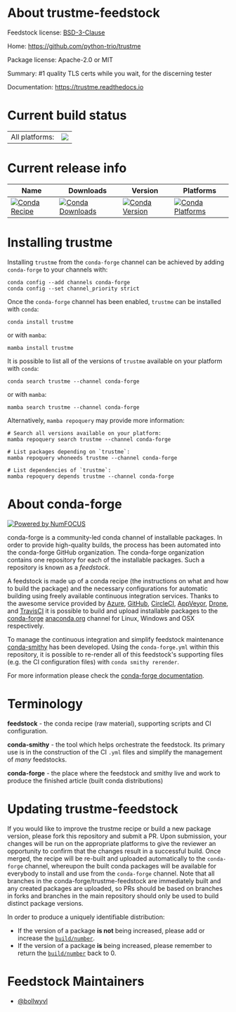 About trustme-feedstock
=======================

Feedstock license: [BSD-3-Clause](https://github.com/conda-forge/trustme-feedstock/blob/main/LICENSE.txt)

Home: https://github.com/python-trio/trustme

Package license: Apache-2.0 or MIT

Summary: #1 quality TLS certs while you wait, for the discerning tester

Documentation: https://trustme.readthedocs.io

Current build status
====================


<table><tr><td>All platforms:</td>
    <td>
      <a href="https://dev.azure.com/conda-forge/feedstock-builds/_build/latest?definitionId=11111&branchName=main">
        <img src="https://dev.azure.com/conda-forge/feedstock-builds/_apis/build/status/trustme-feedstock?branchName=main">
      </a>
    </td>
  </tr>
</table>

Current release info
====================

| Name | Downloads | Version | Platforms |
| --- | --- | --- | --- |
| [![Conda Recipe](https://img.shields.io/badge/recipe-trustme-green.svg)](https://anaconda.org/conda-forge/trustme) | [![Conda Downloads](https://img.shields.io/conda/dn/conda-forge/trustme.svg)](https://anaconda.org/conda-forge/trustme) | [![Conda Version](https://img.shields.io/conda/vn/conda-forge/trustme.svg)](https://anaconda.org/conda-forge/trustme) | [![Conda Platforms](https://img.shields.io/conda/pn/conda-forge/trustme.svg)](https://anaconda.org/conda-forge/trustme) |

Installing trustme
==================

Installing `trustme` from the `conda-forge` channel can be achieved by adding `conda-forge` to your channels with:

```
conda config --add channels conda-forge
conda config --set channel_priority strict
```

Once the `conda-forge` channel has been enabled, `trustme` can be installed with `conda`:

```
conda install trustme
```

or with `mamba`:

```
mamba install trustme
```

It is possible to list all of the versions of `trustme` available on your platform with `conda`:

```
conda search trustme --channel conda-forge
```

or with `mamba`:

```
mamba search trustme --channel conda-forge
```

Alternatively, `mamba repoquery` may provide more information:

```
# Search all versions available on your platform:
mamba repoquery search trustme --channel conda-forge

# List packages depending on `trustme`:
mamba repoquery whoneeds trustme --channel conda-forge

# List dependencies of `trustme`:
mamba repoquery depends trustme --channel conda-forge
```


About conda-forge
=================

[![Powered by
NumFOCUS](https://img.shields.io/badge/powered%20by-NumFOCUS-orange.svg?style=flat&colorA=E1523D&colorB=007D8A)](https://numfocus.org)

conda-forge is a community-led conda channel of installable packages.
In order to provide high-quality builds, the process has been automated into the
conda-forge GitHub organization. The conda-forge organization contains one repository
for each of the installable packages. Such a repository is known as a *feedstock*.

A feedstock is made up of a conda recipe (the instructions on what and how to build
the package) and the necessary configurations for automatic building using freely
available continuous integration services. Thanks to the awesome service provided by
[Azure](https://azure.microsoft.com/en-us/services/devops/), [GitHub](https://github.com/),
[CircleCI](https://circleci.com/), [AppVeyor](https://www.appveyor.com/),
[Drone](https://cloud.drone.io/welcome), and [TravisCI](https://travis-ci.com/)
it is possible to build and upload installable packages to the
[conda-forge](https://anaconda.org/conda-forge) [anaconda.org](https://anaconda.org/)
channel for Linux, Windows and OSX respectively.

To manage the continuous integration and simplify feedstock maintenance
[conda-smithy](https://github.com/conda-forge/conda-smithy) has been developed.
Using the ``conda-forge.yml`` within this repository, it is possible to re-render all of
this feedstock's supporting files (e.g. the CI configuration files) with ``conda smithy rerender``.

For more information please check the [conda-forge documentation](https://conda-forge.org/docs/).

Terminology
===========

**feedstock** - the conda recipe (raw material), supporting scripts and CI configuration.

**conda-smithy** - the tool which helps orchestrate the feedstock.
                   Its primary use is in the construction of the CI ``.yml`` files
                   and simplify the management of *many* feedstocks.

**conda-forge** - the place where the feedstock and smithy live and work to
                  produce the finished article (built conda distributions)


Updating trustme-feedstock
==========================

If you would like to improve the trustme recipe or build a new
package version, please fork this repository and submit a PR. Upon submission,
your changes will be run on the appropriate platforms to give the reviewer an
opportunity to confirm that the changes result in a successful build. Once
merged, the recipe will be re-built and uploaded automatically to the
`conda-forge` channel, whereupon the built conda packages will be available for
everybody to install and use from the `conda-forge` channel.
Note that all branches in the conda-forge/trustme-feedstock are
immediately built and any created packages are uploaded, so PRs should be based
on branches in forks and branches in the main repository should only be used to
build distinct package versions.

In order to produce a uniquely identifiable distribution:
 * If the version of a package **is not** being increased, please add or increase
   the [``build/number``](https://docs.conda.io/projects/conda-build/en/latest/resources/define-metadata.html#build-number-and-string).
 * If the version of a package **is** being increased, please remember to return
   the [``build/number``](https://docs.conda.io/projects/conda-build/en/latest/resources/define-metadata.html#build-number-and-string)
   back to 0.

Feedstock Maintainers
=====================

* [@bollwyvl](https://github.com/bollwyvl/)

